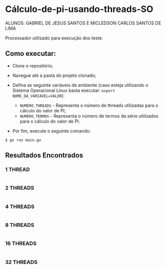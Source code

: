 # Cálculo-de-pi-usando-threads-SO

ALUNOS: GABRIEL DE JESUS SANTOS E MICLEDSON CARLOS SANTOS DE LIMA

Processador utilizado para execução dos teste: 

## Como executar:
- Clone o repositório;
- Navegue até a pasta do projeto clonado;
- Defina as seguinte variáveis de ambiente (caso esteja utilizando o Sistema Operacional Linux basta executar: `export NOME_DA_VARIAVEL=VALOR`):

    - `NUMERO_THREADS` - Representa o número de threads utilizadas para o cálculo do valor de PI;
    - `NUMERO_TERMOS` - Representa o número de termos da série utilizados para o cálculo do valor de PI.
- Por fim, execute o seguinte comando:
```
$ go run main.go
```

## Resultados Encontrados
### **1 THREAD**
```

```
### **2 THREADS** 
```

```
### **4 THREADS**
```

```
### **8 THREADS** 
```

```
### **16 THREADS** 
```

```
### **32 THREADS**
```

```

